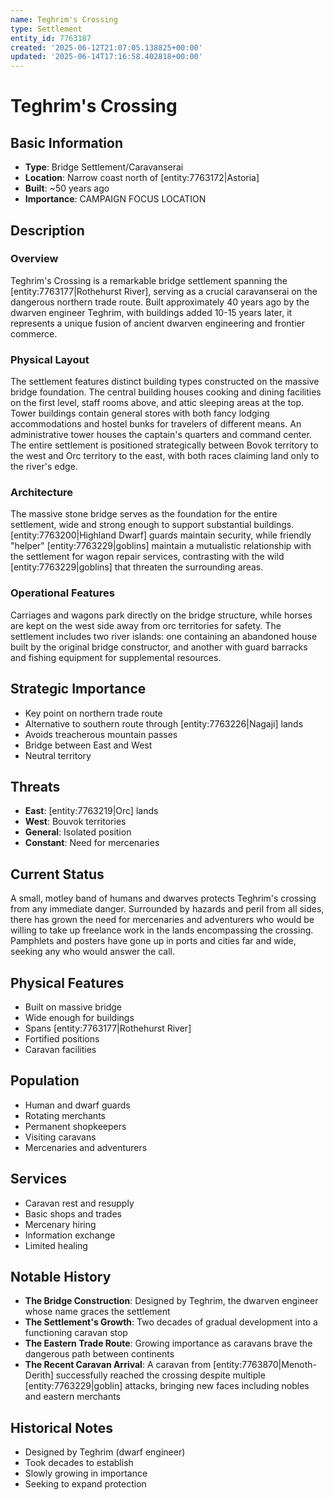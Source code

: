 ```yaml
---
name: Teghrim's Crossing
type: Settlement
entity_id: 7763187
created: '2025-06-12T21:07:05.138825+00:00'
updated: '2025-06-14T17:16:58.402818+00:00'
---
```


# Teghrim's Crossing

## Basic Information
- **Type**: Bridge Settlement/Caravanserai
- **Location**: Narrow coast north of [entity:7763172|Astoria]
- **Built**: ~50 years ago
- **Importance**: CAMPAIGN FOCUS LOCATION

## Description
### Overview
Teghrim's Crossing is a remarkable bridge settlement spanning the [entity:7763177|Rothehurst River], serving as a crucial caravanserai on the dangerous northern trade route. Built approximately 40 years ago by the dwarven engineer Teghrim, with buildings added 10-15 years later, it represents a unique fusion of ancient dwarven engineering and frontier commerce.

### Physical Layout
The settlement features distinct building types constructed on the massive bridge foundation. The central building houses cooking and dining facilities on the first level, staff rooms above, and attic sleeping areas at the top. Tower buildings contain general stores with both fancy lodging accommodations and hostel bunks for travelers of different means. An administrative tower houses the captain's quarters and command center. The entire settlement is positioned strategically between Bovok territory to the west and Orc territory to the east, with both races claiming land only to the river's edge.

### Architecture
The massive stone bridge serves as the foundation for the entire settlement, wide and strong enough to support substantial buildings. [entity:7763200|Highland Dwarf] guards maintain security, while friendly "helper" [entity:7763229|goblins] maintain a mutualistic relationship with the settlement for wagon repair services, contrasting with the wild [entity:7763229|goblins] that threaten the surrounding areas.

### Operational Features
Carriages and wagons park directly on the bridge structure, while horses are kept on the west side away from orc territories for safety. The settlement includes two river islands: one containing an abandoned house built by the original bridge constructor, and another with guard barracks and fishing equipment for supplemental resources.

## Strategic Importance
- Key point on northern trade route
- Alternative to southern route through [entity:7763226|Nagaji] lands
- Avoids treacherous mountain passes
- Bridge between East and West
- Neutral territory

## Threats
- **East**: [entity:7763219|Orc] lands
- **West**: Bouvok territories
- **General**: Isolated position
- **Constant**: Need for mercenaries

## Current Status
A small, motley band of humans and dwarves protects Teghrim's crossing from any immediate danger. Surrounded by hazards and peril from all sides, there has grown the need for mercenaries and adventurers who would be willing to take up freelance work in the lands encompassing the crossing. Pamphlets and posters have gone up in ports and cities far and wide, seeking any who would answer the call.

## Physical Features
- Built on massive bridge
- Wide enough for buildings
- Spans [entity:7763177|Rothehurst River]
- Fortified positions
- Caravan facilities

## Population
- Human and dwarf guards
- Rotating merchants
- Permanent shopkeepers
- Visiting caravans
- Mercenaries and adventurers

## Services
- Caravan rest and resupply
- Basic shops and trades
- Mercenary hiring
- Information exchange
- Limited healing

## Notable History
- **The Bridge Construction**: Designed by Teghrim, the dwarven engineer whose name graces the settlement
- **The Settlement's Growth**: Two decades of gradual development into a functioning caravan stop
- **The Eastern Trade Route**: Growing importance as caravans brave the dangerous path between continents
- **The Recent Caravan Arrival**: A caravan from [entity:7763870|Menoth-Derith] successfully reached the crossing despite multiple [entity:7763229|goblin] attacks, bringing new faces including nobles and eastern merchants

## Historical Notes
- Designed by Teghrim (dwarf engineer)  
- Took decades to establish
- Slowly growing in importance
- Seeking to expand protection